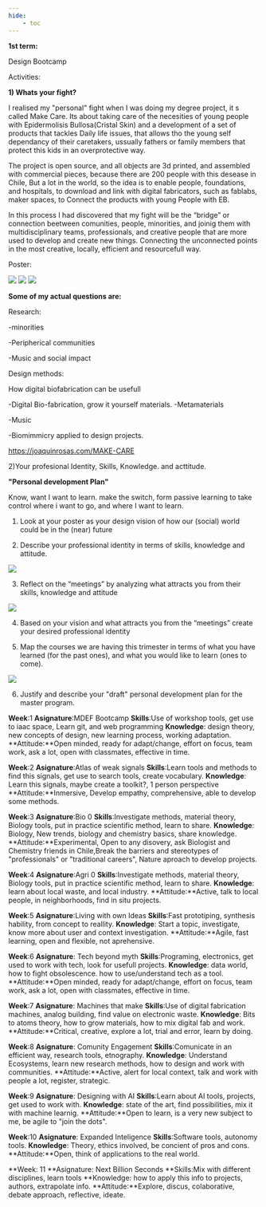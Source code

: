 ```yaml
---
hide:
    - toc
---
```


**1st term:**

Design Bootcamp

Activities:

**1) Whats your fight?**

I realised my "personal" fight when I was doing my degree project, it s called Make Care. Its about taking care of the necesities of young people with Epidermolisis Bullosa(Cristal Skin) and a development of a set of products that tackles Daily life issues, that allows tho the young self dependancy of their caretakers, ussually fathers or family members that protect this kids in an overprotective way.

The project is open source, and all objects are 3d printed, and assembled with commercial pieces, because there are 200 people with this desease in Chile, But a lot in the world, so the idea is to enable people, foundations, and hospitals, to download and link with digital fabricators, such as fablabs, maker spaces, to Connect the products with young People with EB.

In this process I had discovered that my fight will be the “bridge” or connection beetween comunities, people, minorities, and joinig them with multidisciplinary teams, professionals, and creative people that are more used to develop and create new things. Connecting the unconnected points in the most creative, locally, efficient and resourcefull way.


Poster:

![](../images/poster1.jpg)
![](../images/poster2.jpg)
![](../images/poster3.jpg)


**Some of my actual questions are:**

Research:

-minorities

-Peripherical communities

-Music and social impact

Design methods:

How digital biofabrication can be usefull

-Digital Bio-fabrication, grow it yourself materials.
-Metamaterials

-Music

-Biomimmicry applied to design projects.

https://joaquinrosas.com/MAKE-CARE

2)Your profesional Identity, Skills, Knowledge. and acttitude.

**"Personal development Plan"**

Know, want I want to learn. make the switch, form passive learning to take control where i want to go, and where I want to learn.



1) Look at your poster as your design vision of how our (social) world could be in the (near) future

2) Describe your professional identity in terms of skills, knowledge and attitude.

![](../images/personald.png)

3) Reflect on the “meetings” by analyzing what attracts you from their skills, knowledge and attitude

![](../images/desiredpi.png)

4) Based on your vision and what attracts you from the “meetings” create your desired professional identity



5) Map the courses we are having this trimester in terms of what you have learned (for the past ones), and what you would like to learn (ones to come).

![](../images/personalplan.jpg)

6) Justify and describe your "draft" personal development plan for the master program.

**Week**:1
**Asignature**:MDEF Bootcamp
**Skills**:Use of workshop tools, get use to iaac space, Learn git, and web programming
**Knowledge**: design theory, new concepts of design, new learning process, working adaptation.
**Attitude:**Open minded, ready for adapt/change, effort on focus, team work, ask a lot, open with classmates, effective in time.


**Week**:2
**Asignature**:Atlas of weak signals
**Skills**:Learn tools and methods to find this signals, get use to search tools, create vocabulary.
**Knowledge**: Learn this signals, maybe create a toolkit?, 1 person perspective
**Attitude:**Inmersive, Develop empathy, comprehensive, able to develop some methods.

**Week**:3
**Asignature**:Bio 0
**Skills**:Investigate methods, material theory, Biology tools, put in practice scientific method, learn to share.
**Knowledge**: Biology, New trends, biology and chemistry basics, share knowledge.
**Attitude:**Experimental, Open to any disovery, ask Biologist and Chemistry friends in Chile,Break the barriers and stereotypes of "professionals" or "traditional careers", Nature aproach to develop projects.

**Week**:4
**Asignature**:Agri 0
**Skills**:Investigate methods, material theory, Biology tools, put in practice scientific method, learn to share.
**Knowledge**: learn about local waste, and local industry.
**Attitude:**Active, talk to local people, in neighborhoods, find in situ projects.

**Week**:5
**Asignature**:Living with own Ideas
**Skills**:Fast prototiping, synthesis hability, from concept to reallity.
**Knowledge**: Start a topic, investigate, know more about user and context investigation.
**Attitude:**Agile, fast learning, open and flexible, not aprehensive.

**Week**:6
**Asignature**: Tech beyond myth
**Skills**:Programing, electronics, get used to work with tech, look for usefull projects.
**Knowledge**: data world, how to fight obsolescence. how to use/understand tech as a tool.
**Attitude:**Open minded, ready for adapt/change, effort on focus, team work, ask a lot, open with classmates, effective in time.

**Week**:7
**Asignature**: Machines that make
**Skills**:Use of digital fabrication machines, analog building, find value on electronic waste.
**Knowledge**: Bits to atoms theory, how to grow materials, how to mix digital fab and work.
**Attitude:**Critical, creative, explore a lot, trial and error, learn by doing.

**Week**:8
**Asignature**: Comunity Engagement
**Skills**:Comunicate in an efficient way, research tools, etnography.
**Knowledge**: Understand Ecosystems, learn new research methods, how to design and work with communities.
**Attitude:**Active, alert for local context, talk and work with people a lot, register, strategic.

**Week**:9
**Asignature**: Designing with AI
**Skills**:Learn about AI tools, projects, get used to work with.
**Knowledge**: state of the art, find possibilities, mix it with machine learnig.
**Attitude:**Open to learn, is a very new subject to me, be agile to "join the dots".

**Week**:10
**Asignature**: Expanded Inteligence
**Skills**:Software tools, autonomy tools.
**Knowledge**: Theory, ethics involved, be concient of pros and cons.
**Attitude:**Open, think of applications to the real world.

**Week: 11
**Asignature: Next Billion Seconds
**Skills:Mix with different disciplines, learn tools
**Knowledge: how to apply this info to projects, authors, extrapolate info.
**Attitude:**Explore, discus, colaborative, debate approach, reflective, ideate.
